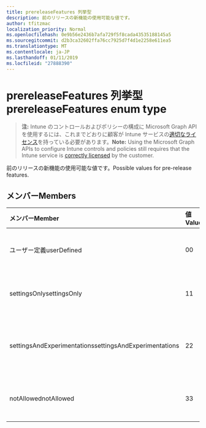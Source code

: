 ```yaml
---
title: prereleaseFeatures 列挙型
description: 前のリリースの新機能の使用可能な値です。
author: tfitzmac
localization_priority: Normal
ms.openlocfilehash: 0e9b56e2436b7afa729f5f8cada43535188145a5
ms.sourcegitcommit: d2b3ca32602ffa76cc7925d7f4d1e2258e611ea5
ms.translationtype: MT
ms.contentlocale: ja-JP
ms.lasthandoff: 01/11/2019
ms.locfileid: "27888390"
---
```

# <a name="prereleasefeatures-enum-type"></a><span data-ttu-id="91b6d-103">prereleaseFeatures 列挙型</span><span class="sxs-lookup"><span data-stu-id="91b6d-103">prereleaseFeatures enum type</span></span>

> <span data-ttu-id="91b6d-104">**注:** Intune のコントロールおよびポリシーの構成に Microsoft Graph API を使用するには、これまでどおりに顧客が Intune サービスの[適切なライセンス](https://go.microsoft.com/fwlink/?linkid=839381)を持っている必要があります。</span><span class="sxs-lookup"><span data-stu-id="91b6d-104">**Note:** Using the Microsoft Graph APIs to configure Intune controls and policies still requires that the Intune service is [correctly licensed](https://go.microsoft.com/fwlink/?linkid=839381) by the customer.</span></span>

<span data-ttu-id="91b6d-105">前のリリースの新機能の使用可能な値です。</span><span class="sxs-lookup"><span data-stu-id="91b6d-105">Possible values for pre-release features.</span></span>
## <a name="members"></a><span data-ttu-id="91b6d-106">メンバー</span><span class="sxs-lookup"><span data-stu-id="91b6d-106">Members</span></span>
|<span data-ttu-id="91b6d-107">メンバー</span><span class="sxs-lookup"><span data-stu-id="91b6d-107">Member</span></span>|<span data-ttu-id="91b6d-108">値</span><span class="sxs-lookup"><span data-stu-id="91b6d-108">Value</span></span>|<span data-ttu-id="91b6d-109">説明</span><span class="sxs-lookup"><span data-stu-id="91b6d-109">Description</span></span>|
|:---|:---|:---|
|<span data-ttu-id="91b6d-110">ユーザー定義</span><span class="sxs-lookup"><span data-stu-id="91b6d-110">userDefined</span></span>|<span data-ttu-id="91b6d-111">0</span><span class="sxs-lookup"><span data-stu-id="91b6d-111">0</span></span>|<span data-ttu-id="91b6d-112">ユーザー定義、既定値、ない目的。</span><span class="sxs-lookup"><span data-stu-id="91b6d-112">User Defined, default value, no intent.</span></span>|
|<span data-ttu-id="91b6d-113">settingsOnly</span><span class="sxs-lookup"><span data-stu-id="91b6d-113">settingsOnly</span></span>|<span data-ttu-id="91b6d-114">1</span><span class="sxs-lookup"><span data-stu-id="91b6d-114">1</span></span>|<span data-ttu-id="91b6d-115">リリースの前の機能を設定します。</span><span class="sxs-lookup"><span data-stu-id="91b6d-115">Settings only pre-release features.</span></span>|
|<span data-ttu-id="91b6d-116">settingsAndExperimentations</span><span class="sxs-lookup"><span data-stu-id="91b6d-116">settingsAndExperimentations</span></span>|<span data-ttu-id="91b6d-117">2</span><span class="sxs-lookup"><span data-stu-id="91b6d-117">2</span></span>|<span data-ttu-id="91b6d-118">前リリースの機能を設定し、実験しました。</span><span class="sxs-lookup"><span data-stu-id="91b6d-118">Settings and experimentations pre-release features.</span></span>|
|<span data-ttu-id="91b6d-119">notAllowed</span><span class="sxs-lookup"><span data-stu-id="91b6d-119">notAllowed</span></span>|<span data-ttu-id="91b6d-120">3</span><span class="sxs-lookup"><span data-stu-id="91b6d-120">3</span></span>|<span data-ttu-id="91b6d-121">前のリリースの新機能が許可されていません。</span><span class="sxs-lookup"><span data-stu-id="91b6d-121">Pre-release features not allowed.</span></span>|



